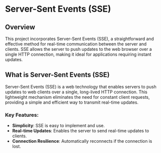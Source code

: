 # Server-Sent Events (SSE)

## Overview

This project incorporates Server-Sent Events (SSE), a straightforward and effective method for real-time communication between the server and clients. SSE allows the server to push updates to the web browser over a single HTTP connection, making it ideal for applications requiring instant updates.

## What is Server-Sent Events (SSE)

Server-Sent Events (SSE) is a web technology that enables servers to push updates to web clients over a single, long-lived HTTP connection. This lightweight mechanism eliminates the need for constant client requests, providing a simple and efficient way to transmit real-time updates.

### Key Features:

- **Simplicity**: SSE is easy to implement and use.
- **Real-time Updates**: Enables the server to send real-time updates to clients.
- **Connection Resilience**: Automatically reconnects if the connection is lost.
